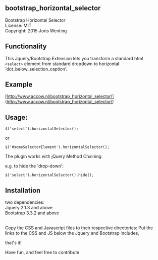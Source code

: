 bootstrap_horizontal_selector
-----------------------------
Bootstrap Horizontal Selector<br>
License: MIT<br>
Copyright: 2015 Joris Wenting<br>

Functionality
-------------
This Jquery/Bootstrap Extension lets you transform a standard html `<select>` element 
from standard dropdown to horizontal 'dot_below_selection_caption'.

Example
-------
[http://www.accow.nl/bootstrap_horizontal_selector/]
(http://www.accow.nl/bootstrap_horizontal_selector/)

Usage:
------

`$('select').horizontalSelector();`

or

`$('#someSelectorElement').horizontalSelector();`

The plugin works with jQuery Method Chaining:

e.g. to hide the 'drop-down':

`$('select').horizontalSelector().hide();`

Installation
------------
two dependencies:<br>
Jquery 2.1.3 and above <br>
Bootstrap 3.3.2 and above <br> <br>

Copy the CSS and Javascript files to their respective directories:
Put the links to the CSS and JS below the Jquery and Bootstrap includes,

that's it!

Have fun, and feel free to contribute





